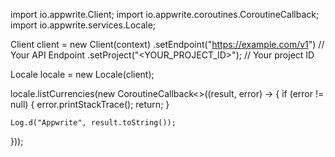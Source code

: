 import io.appwrite.Client;
import io.appwrite.coroutines.CoroutineCallback;
import io.appwrite.services.Locale;

Client client = new Client(context)
    .setEndpoint("https://example.com/v1") // Your API Endpoint
    .setProject("<YOUR_PROJECT_ID>"); // Your project ID

Locale locale = new Locale(client);

locale.listCurrencies(new CoroutineCallback<>((result, error) -> {
    if (error != null) {
        error.printStackTrace();
        return;
    }

    Log.d("Appwrite", result.toString());
}));

